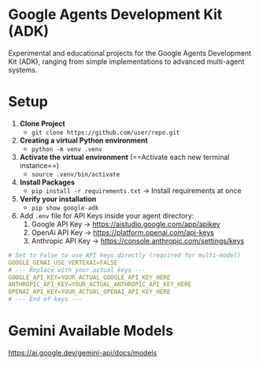 # Google Agents Development Kit (ADK)
Experimental and educational projects for the Google Agents Development Kit (ADK), ranging from simple implementations to advanced multi-agent systems.
# Setup
1. **Clone Project**
	- `git clone https://github.com/user/repo.git`
2. **Creating a virtual Python environment**
	- `python -m venv .venv`
3. **Activate the virtual environment** (==Activate each new terminal instance==)
	- `source .venv/bin/activate`
4. **Install Packages**
	- `pip install -r requirements.txt` → Install requirements at once 
5. **Verify your installation**
	- `pip show google-adk`
6. Add `.env` file for API Keys inside your agent directory:
	1. Google API Key → https://aistudio.google.com/app/apikey
	2. OpenAi API Key → https://platform.openai.com/api-keys
	3. Anthropic API Key → https://console.anthropic.com/settings/keys
```yaml title:env
# Set to False to use API keys directly (required for multi-model)
GOOGLE_GENAI_USE_VERTEXAI=FALSE
# --- Replace with your actual keys ---
GOOGLE_API_KEY=YOUR_ACTUAL_GOOGLE_API_KEY_HERE
ANTHROPIC_API_KEY=YOUR_ACTUAL_ANTHROPIC_API_KEY_HERE
OPENAI_API_KEY=YOUR_ACTUAL_OPENAI_API_KEY_HERE
# --- End of keys ---
```


# Gemini Available Models
https://ai.google.dev/gemini-api/docs/models
